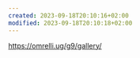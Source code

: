 ```yaml
---
created: 2023-09-18T20:10:16+02:00
modified: 2023-09-18T20:10:18+02:00
---
```


<https://omrelli.ug/g9/gallery/>
